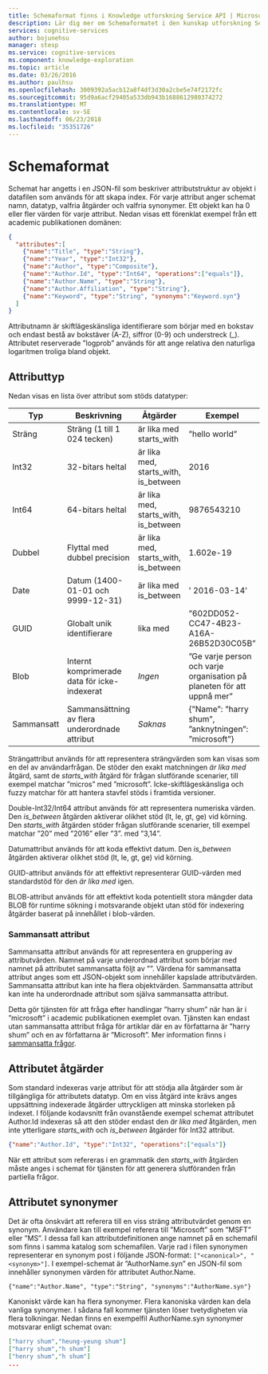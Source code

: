 ```yaml
---
title: Schemaformat finns i Knowledge utforskning Service API | Microsoft Docs
description: Lär dig mer om Schemaformatet i den kunskap utforskning Service (KES) API i kognitiva Services.
services: cognitive-services
author: bojunehsu
manager: stesp
ms.service: cognitive-services
ms.component: knowledge-exploration
ms.topic: article
ms.date: 03/26/2016
ms.author: paulhsu
ms.openlocfilehash: 3009392a5acb12a8f4df3d30a2cbe5e74f2172fc
ms.sourcegitcommit: 95d9a6acf29405a533db943b1688612980374272
ms.translationtype: MT
ms.contentlocale: sv-SE
ms.lasthandoff: 06/23/2018
ms.locfileid: "35351726"
---
```

# <a name="schema-format"></a>Schemaformat
Schemat har angetts i en JSON-fil som beskriver attributstruktur av objekt i datafilen som används för att skapa index.  För varje attribut anger schemat namn, datatyp, valfria åtgärder och valfria synonymer.  Ett objekt kan ha 0 eller fler värden för varje attribut.  Nedan visas ett förenklat exempel från ett academic publikationen domänen:

``` json
{
  "attributes":[
    {"name":"Title", "type":"String"},
    {"name":"Year", "type":"Int32"},
    {"name":"Author", "type":"Composite"},
    {"name":"Author.Id", "type":"Int64", "operations":["equals"]},
    {"name":"Author.Name", "type":"String"},
    {"name":"Author.Affiliation", "type":"String"},
    {"name":"Keyword", "type":"String", "synonyms":"Keyword.syn"}
  ]
}
```

Attributnamn är skiftlägeskänsliga identifierare som börjar med en bokstav och endast bestå av bokstäver (A-Z), siffror (0-9) och understreck (\_).  Attributet reserverade ”logprob” används för att ange relativa den naturliga logaritmen troliga bland objekt.

## <a name="attribute-type"></a>Attributtyp
Nedan visas en lista över attribut som stöds datatyper:

| Typ | Beskrivning | Åtgärder | Exempel |
|------|-------------|------------|---------|
| Sträng | Sträng (1 till 1 024 tecken) | är lika med starts_with | ”hello world” |
| Int32 | 32-bitars heltal | är lika med, starts_with, is_between | 2016 |
| Int64 | 64-bitars heltal | är lika med, starts_with, is_between | 9876543210 |
| Dubbel | Flyttal med dubbel precision | är lika med, starts_with, is_between | 1.602e-19 |
| Date | Datum (1400-01-01 och 9999-12-31) | är lika med is_between | ' 2016-03-14' |
| GUID | Globalt unik identifierare | lika med | ”602DD052-CC47-4B23-A16A-26B52D30C05B” |
| Blob | Internt komprimerade data för icke-indexerat | *Ingen* | ”Ge varje person och varje organisation på planeten för att uppnå mer” |
| Sammansatt | Sammansättning av flera underordnade attribut| *Saknas* | {”Name”: ”harry shum”, ”anknytningen”: ”microsoft”} |

Strängattribut används för att representera strängvärden som kan visas som en del av användarfrågan.  De stöder den exakt matchningen *är lika med* åtgärd, samt de *starts_with* åtgärd för frågan slutförande scenarier, till exempel matchar ”micros” med ”microsoft”.  Icke-skiftlägeskänsliga och fuzzy matchar för att hantera stavfel stöds i framtida versioner.

Double-Int32/Int64 attribut används för att representera numeriska värden.  Den *is_between* åtgärden aktiverar olikhet stöd (lt, le, gt, ge) vid körning.  Den *starts_with* åtgärden stöder frågan slutförande scenarier, till exempel matchar ”20” med ”2016” eller ”3”. med ”3,14”.

Datumattribut används för att koda effektivt datum.  Den *is_between* åtgärden aktiverar olikhet stöd (lt, le, gt, ge) vid körning.
  
GUID-attribut används för att effektivt representerar GUID-värden med standardstöd för den *är lika med* igen.

BLOB-attribut används för att effektivt koda potentiellt stora mängder data BLOB för runtime sökning i motsvarande objekt utan stöd för indexering åtgärder baserat på innehållet i blob-värden.

### <a name="composite-attributes"></a>Sammansatt attribut
Sammansatta attribut används för att representera en gruppering av attributvärden.  Namnet på varje underordnad attribut som börjar med namnet på attributet sammansatta följt av ””.  Värdena för sammansatta attribut anges som ett JSON-objekt som innehåller kapslade attributvärden.  Sammansatta attribut kan inte ha flera objektvärden.  Sammansatta attribut kan inte ha underordnade attribut som själva sammansatta attribut.

Detta gör tjänsten för att fråga efter handlingar ”harry shum” när han är i ”microsoft” i academic publikationen exemplet ovan.  Tjänsten kan endast utan sammansatta attribut fråga för artiklar där en av författarna är ”harry shum” och en av författarna är ”Microsoft”.  Mer information finns i [sammansatta frågor](SemanticInterpretation.md#composite-function).

## <a name="attribute-operations"></a>Attributet åtgärder
Som standard indexeras varje attribut för att stödja alla åtgärder som är tillgängliga för attributets datatyp.  Om en viss åtgärd inte krävs anges uppsättning indexerade åtgärder uttryckligen att minska storleken på indexet.  I följande kodavsnitt från ovanstående exempel schemat attributet Author.Id indexeras så att den stöder endast den *är lika med* åtgärden, men inte ytterligare *starts_with* och *is_between*  åtgärder för Int32 attribut.
```json
{"name":"Author.Id", "type":"Int32", "operations":["equals"]}
```

När ett attribut som refereras i en grammatik den *starts_with* åtgärden måste anges i schemat för tjänsten för att generera slutföranden från partiella frågor.  

## <a name="attribute-synonyms"></a>Attributet synonymer
Det är ofta önskvärt att referera till en viss sträng attributvärdet genom en synonym.  Användare kan till exempel referera till ”Microsoft” som ”MSFT” eller ”MS”.  I dessa fall kan attributdefinitionen ange namnet på en schemafil som finns i samma katalog som schemafilen.  Varje rad i filen synonymen representerar en synonym post i följande JSON-format: `["<canonical>", "<synonym>"]`.  I exempel-schemat är ”AuthorName.syn” en JSON-fil som innehåller synonymen värden för attributet Author.Name.

`{"name":"Author.Name", "type":"String", "synonyms":"AuthorName.syn"}`


Kanoniskt värde kan ha flera synonymer.  Flera kanoniska värden kan dela vanliga synonymer.  I sådana fall kommer tjänsten löser tvetydigheten via flera tolkningar.  Nedan finns en exempelfil AuthorName.syn synonymer motsvarar enligt schemat ovan:
```json
["harry shum","heung-yeung shum"]
["harry shum","h shum"]
["henry shum","h shum"]
...
```
